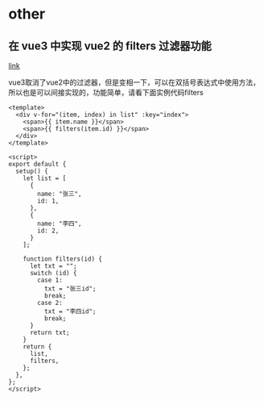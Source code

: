 # other

## 在 vue3 中实现 vue2 的 filters 过滤器功能

[link](https://blog.csdn.net/weixin_43953518/article/details/128905225?spm=1001.2101.3001.6650.1&utm_medium=distribute.pc_relevant.none-task-blog-2%7Edefault%7ECTRLIST%7ERate-1-128905225-blog-128913128.235%5Ev38%5Epc_relevant_default_base3&depth_1-utm_source=distribute.pc_relevant.none-task-blog-2%7Edefault%7ECTRLIST%7ERate-1-128905225-blog-128913128.235%5Ev38%5Epc_relevant_default_base3&utm_relevant_index=2)

vue3取消了vue2中的过滤器，但是变相一下，可以在双括号表达式中使用方法，所以也是可以间接实现的，功能简单，请看下面实例代码filters

```vue
<template>
  <div v-for="(item, index) in list" :key="index">
    <span>{{ item.name }}</span>
    <span>{{ filters(item.id) }}</span>
  </div>
</template>

<script>
export default {
  setup() {
    let list = [
      {
        name: "张三",
        id: 1,
      },
      {
        name: "李四",
        id: 2,
      }
    ];
    
    function filters(id) {
      let txt = "";
      switch (id) {
        case 1:
          txt = "张三id";
          break;
        case 2:
          txt = "李四id";
          break;
      }
      return txt;
    }
    return {
      list,
      filters,
    };
  },
};
</script>
```

